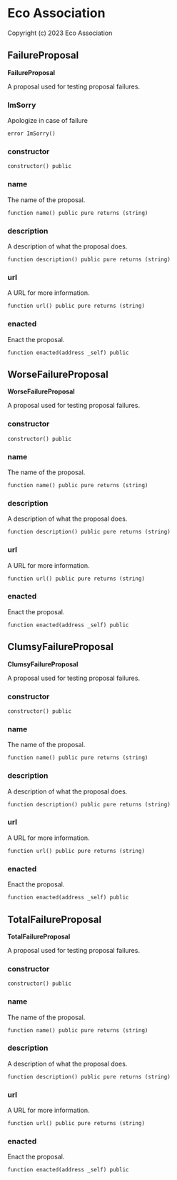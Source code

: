 # Eco Association

Copyright (c) 2023 Eco Association

## FailureProposal

**FailureProposal**

A proposal used for testing proposal failures.

### ImSorry

Apologize in case of failure

```solidity
error ImSorry()
```

### constructor

```solidity
constructor() public
```

### name

The name of the proposal.

```solidity
function name() public pure returns (string)
```

### description

A description of what the proposal does.

```solidity
function description() public pure returns (string)
```

### url

A URL for more information.

```solidity
function url() public pure returns (string)
```

### enacted

Enact the proposal.

```solidity
function enacted(address _self) public
```

## WorseFailureProposal

**WorseFailureProposal**

A proposal used for testing proposal failures.

### constructor

```solidity
constructor() public
```

### name

The name of the proposal.

```solidity
function name() public pure returns (string)
```

### description

A description of what the proposal does.

```solidity
function description() public pure returns (string)
```

### url

A URL for more information.

```solidity
function url() public pure returns (string)
```

### enacted

Enact the proposal.

```solidity
function enacted(address _self) public
```

## ClumsyFailureProposal

**ClumsyFailureProposal**

A proposal used for testing proposal failures.

### constructor

```solidity
constructor() public
```

### name

The name of the proposal.

```solidity
function name() public pure returns (string)
```

### description

A description of what the proposal does.

```solidity
function description() public pure returns (string)
```

### url

A URL for more information.

```solidity
function url() public pure returns (string)
```

### enacted

Enact the proposal.

```solidity
function enacted(address _self) public
```

## TotalFailureProposal

**TotalFailureProposal**

A proposal used for testing proposal failures.

### constructor

```solidity
constructor() public
```

### name

The name of the proposal.

```solidity
function name() public pure returns (string)
```

### description

A description of what the proposal does.

```solidity
function description() public pure returns (string)
```

### url

A URL for more information.

```solidity
function url() public pure returns (string)
```

### enacted

Enact the proposal.

```solidity
function enacted(address _self) public
```

